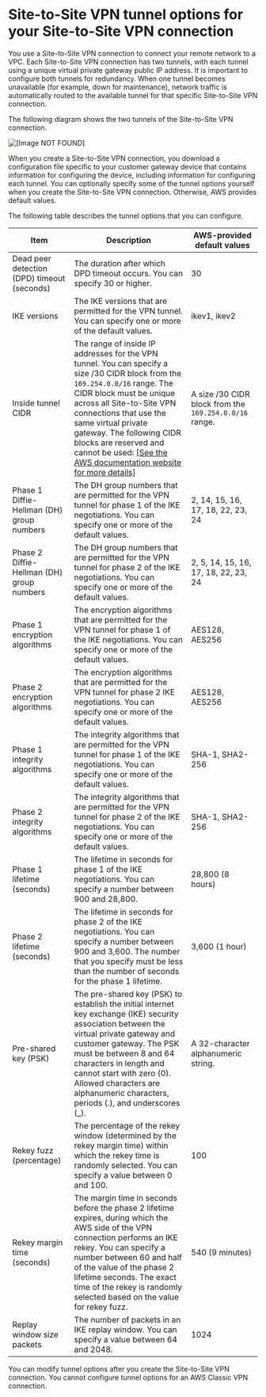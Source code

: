 # Site\-to\-Site VPN tunnel options for your Site\-to\-Site VPN connection<a name="VPNTunnels"></a>

You use a Site\-to\-Site VPN connection to connect your remote network to a VPC\. Each Site\-to\-Site VPN connection has two tunnels, with each tunnel using a unique virtual private gateway public IP address\. It is important to configure both tunnels for redundancy\. When one tunnel becomes unavailable \(for example, down for maintenance\), network traffic is automatically routed to the available tunnel for that specific Site\-to\-Site VPN connection\.

The following diagram shows the two tunnels of the Site\-to\-Site VPN connection\.

![\[Image NOT FOUND\]](http://docs.aws.amazon.com/vpn/latest/s2svpn/images/Multiple_VPN_Tunnels_diagram.png)

When you create a Site\-to\-Site VPN connection, you download a configuration file specific to your customer gateway device that contains information for configuring the device, including information for configuring each tunnel\. You can optionally specify some of the tunnel options yourself when you create the Site\-to\-Site VPN connection\. Otherwise, AWS provides default values\.

The following table describes the tunnel options that you can configure\.


| Item | Description | AWS\-provided default values | 
| --- | --- | --- | 
| Dead peer detection \(DPD\) timeout \(seconds\) |  The duration after which DPD timeout occurs\. You can specify 30 or higher\.  | 30 | 
| IKE versions | The IKE versions that are permitted for the VPN tunnel\. You can specify one or more of the default values\. | ikev1, ikev2 | 
|  Inside tunnel CIDR  |  The range of inside IP addresses for the VPN tunnel\. You can specify a size /30 CIDR block from the `169.254.0.0/16` range\. The CIDR block must be unique across all Site\-to\-Site VPN connections that use the same virtual private gateway\. The following CIDR blocks are reserved and cannot be used:  [\[See the AWS documentation website for more details\]](http://docs.aws.amazon.com/vpn/latest/s2svpn/VPNTunnels.html)  |  A size /30 CIDR block from the `169.254.0.0/16` range\.  | 
| Phase 1 Diffie\-Hellman \(DH\) group numbers | The DH group numbers that are permitted for the VPN tunnel for phase 1 of the IKE negotiations\. You can specify one or more of the default values\. | 2, 14, 15, 16, 17, 18, 22, 23, 24 | 
| Phase 2 Diffie\-Hellman \(DH\) group numbers | The DH group numbers that are permitted for the VPN tunnel for phase 2 of the IKE negotiations\. You can specify one or more of the default values\. | 2, 5, 14, 15, 16, 17, 18, 22, 23, 24 | 
| Phase 1 encryption algorithms | The encryption algorithms that are permitted for the VPN tunnel for phase 1 of the IKE negotiations\. You can specify one or more of the default values\. | AES128, AES256 | 
| Phase 2 encryption algorithms | The encryption algorithms that are permitted for the VPN tunnel for phase 2 IKE negotiations\. You can specify one or more of the default values\. | AES128, AES256 | 
| Phase 1 integrity algorithms | The integrity algorithms that are permitted for the VPN tunnel for phase 1 of the IKE negotiations\. You can specify one or more of the default values\. | SHA\-1, SHA2\-256 | 
| Phase 2 integrity algorithms | The integrity algorithms that are permitted for the VPN tunnel for phase 2 of the IKE negotiations\. You can specify one or more of the default values\. | SHA\-1, SHA2\-256 | 
| Phase 1 lifetime \(seconds\) | The lifetime in seconds for phase 1 of the IKE negotiations\. You can specify a number between 900 and 28,800\. | 28,800 \(8 hours\) | 
| Phase 2 lifetime \(seconds\) | The lifetime in seconds for phase 2 of the IKE negotiations\. You can specify a number between 900 and 3,600\. The number that you specify must be less than the number of seconds for the phase 1 lifetime\. | 3,600 \(1 hour\) | 
|  Pre\-shared key \(PSK\)  |  The pre\-shared key \(PSK\) to establish the initial internet key exchange \(IKE\) security association between the virtual private gateway and customer gateway\.  The PSK must be between 8 and 64 characters in length and cannot start with zero \(0\)\. Allowed characters are alphanumeric characters, periods \(\.\), and underscores \(\_\)\.  |  A 32\-character alphanumeric string\.  | 
| Rekey fuzz \(percentage\) |  The percentage of the rekey window \(determined by the rekey margin time\) within which the rekey time is randomly selected\.  You can specify a value between 0 and 100\.  | 100 | 
| Rekey margin time \(seconds\) |  The margin time in seconds before the phase 2 lifetime expires, during which the AWS side of the VPN connection performs an IKE rekey\.  You can specify a number between 60 and half of the value of the phase 2 lifetime seconds\. The exact time of the rekey is randomly selected based on the value for rekey fuzz\.  | 540 \(9 minutes\) | 
| Replay window size packets |  The number of packets in an IKE replay window\.  You can specify a value between 64 and 2048\.  | 1024 | 

You can modify tunnel options after you create the Site\-to\-Site VPN connection\. You cannot configure tunnel options for an AWS Classic VPN connection\.